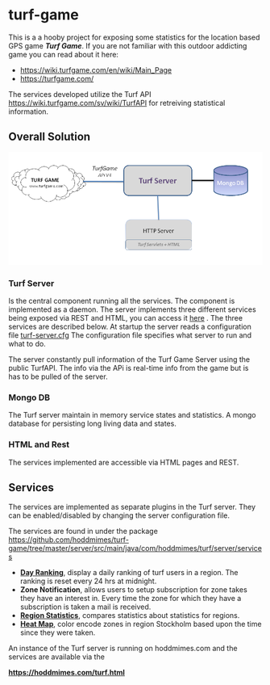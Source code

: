 # turf-game


This is a a hooby project for exposing some statistics for the location based GPS game ***Turf Game***.
If you are not familiar with this outdoor addicting game you can read about it here:
- https://wiki.turfgame.com/en/wiki/Main_Page
- https://turfgame.com/
 
The services developed utilize the Turf API https://wiki.turfgame.com/sv/wiki/TurfAPI for 
retreiving statistical information.

## Overall Solution

![alt text](https://github.com/hoddmimes/turf-game/blob/master/doc/Architecture.png)

### Turf Server
Is the central component running all the services. The component is implemented as a daemon.
The server implements three different services being exposed via REST and HTML, you can access it [here](https://www.hoddmimes.com/turf.html) . 
The three services are described below. At startup the server reads a configuration file [turf-server.cfg](https://github.com/hoddmimes/turf-game/blob/master/turf-server.cfg)
The configuration file specifies what server to run and what to do.

The server constantly pull information of the Turf Game Server using the public TurfAPI. The info via the APi is real-time info from the 
game but is has to be pulled of the server. 



### Mongo DB     
The Turf server maintain in memory service states and statistics. A mongo database for persisting long living data and states.

### HTML and Rest
The services implemented are accessible via HTML pages and REST.


## Services

The services are implemented as separate plugins in the Turf server. They can be enabled/disabled by changing the 
server configuration file.

The services are found in under the package https://github.com/hoddmimes/turf-game/tree/master/server/src/main/java/com/hoddmimes/turf/server/services

- **[Day Ranking](https://hoddmimes.com/turf/dr.html)**, display a daily ranking of turf users in a region. The ranking is reset every 24 hrs at midnight.
- **Zone Notification**, allows users to setup subscription for zone takes they have an interest in. Every time the zone for
which they have a subscription is taken a mail is received.
- **[Region Statistics](https://hoddmimes.com/turf/rs.html)**, compares statistics about statistics for regions.
- **[Heat Map](https://hoddmimes.com/turf/hm.html)**, color encode zones in region Stockholm based upon the time since they were taken.

An instance of the Turf server is running on hoddmimes.com and the services are available via the 

**https://hoddmimes.com/turf.html**
